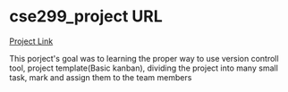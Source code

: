 # cse299_project URL

[Project Link](https://github.com/NSU-SU19CSE299S08/SU19CSE299S08G03NSU)

<p> This porject's goal was to learning the proper way to use version controll tool, project template(Basic kanban), dividing the project into many small task, mark and assign them to the team members</p>
